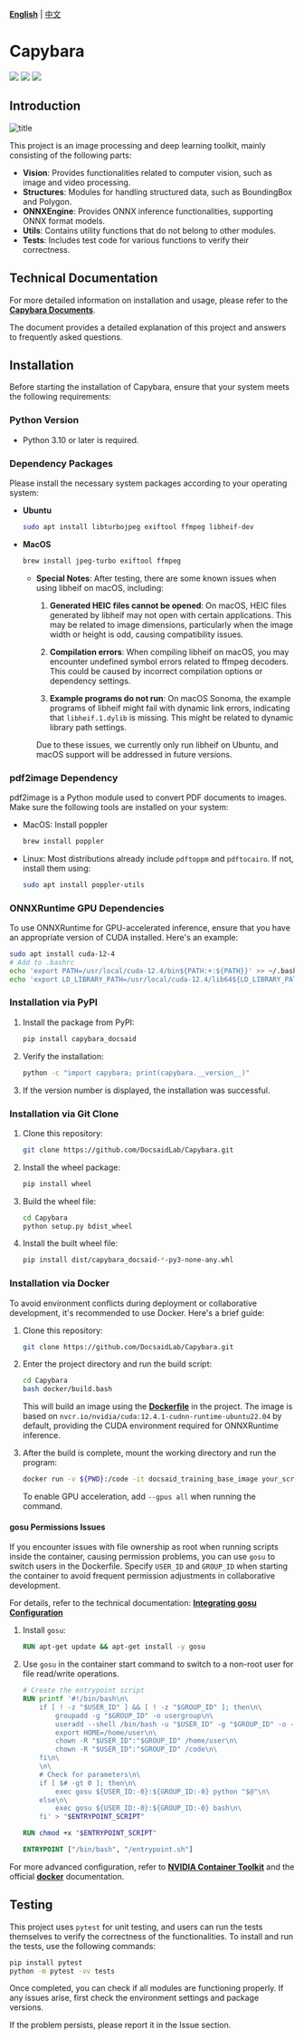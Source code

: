[**English**](./README.md) | [中文](./README_tw.md)

# Capybara

<p align="left">
    <a href="./LICENSE"><img src="https://img.shields.io/badge/license-Apache%202-dfd.svg"></a>
    <a href="https://github.com/DocsaidLab/Capybara/releases"><img src="https://img.shields.io/github/v/release/DocsaidLab/Capybara?color=ffa"></a>
    <a href=""><img src="https://img.shields.io/badge/python-3.10+-aff.svg"></a>
</p>

## Introduction

![title](https://raw.githubusercontent.com/DocsaidLab/Capybara/refs/heads/main/docs/title.webp)

This project is an image processing and deep learning toolkit, mainly consisting of the following parts:

- **Vision**: Provides functionalities related to computer vision, such as image and video processing.
- **Structures**: Modules for handling structured data, such as BoundingBox and Polygon.
- **ONNXEngine**: Provides ONNX inference functionalities, supporting ONNX format models.
- **Utils**: Contains utility functions that do not belong to other modules.
- **Tests**: Includes test code for various functions to verify their correctness.

## Technical Documentation

For more detailed information on installation and usage, please refer to the [**Capybara Documents**](https://docsaid.org/en/docs/capybara).

The document provides a detailed explanation of this project and answers to frequently asked questions.

## Installation

Before starting the installation of Capybara, ensure that your system meets the following requirements:

### Python Version

- Python 3.10 or later is required.

### Dependency Packages

Please install the necessary system packages according to your operating system:

- **Ubuntu**

  ```bash
  sudo apt install libturbojpeg exiftool ffmpeg libheif-dev
  ```

- **MacOS**

  ```bash
  brew install jpeg-turbo exiftool ffmpeg
  ```

  - **Special Notes**: After testing, there are some known issues when using libheif on macOS, including:

    1. **Generated HEIC files cannot be opened**: On macOS, HEIC files generated by libheif may not open with certain applications. This may be related to image dimensions, particularly when the image width or height is odd, causing compatibility issues.

    2. **Compilation errors**: When compiling libheif on macOS, you may encounter undefined symbol errors related to ffmpeg decoders. This could be caused by incorrect compilation options or dependency settings.

    3. **Example programs do not run**: On macOS Sonoma, the example programs of libheif might fail with dynamic link errors, indicating that `libheif.1.dylib` is missing. This might be related to dynamic library path settings.

    Due to these issues, we currently only run libheif on Ubuntu, and macOS support will be addressed in future versions.

### pdf2image Dependency

pdf2image is a Python module used to convert PDF documents to images. Make sure the following tools are installed on your system:

- MacOS: Install poppler

  ```bash
  brew install poppler
  ```

- Linux: Most distributions already include `pdftoppm` and `pdftocairo`. If not, install them using:

  ```bash
  sudo apt install poppler-utils
  ```

### ONNXRuntime GPU Dependencies

To use ONNXRuntime for GPU-accelerated inference, ensure that you have an appropriate version of CUDA installed. Here's an example:

```bash
sudo apt install cuda-12-4
# Add to .bashrc
echo 'export PATH=/usr/local/cuda-12.4/bin${PATH:+:${PATH}}' >> ~/.bashrc
echo 'export LD_LIBRARY_PATH=/usr/local/cuda-12.4/lib64${LD_LIBRARY_PATH:+:${LD_LIBRARY_PATH}}' >> ~/.bashrc
```

### Installation via PyPI

1. Install the package from PyPI:

   ```bash
   pip install capybara_docsaid
   ```

2. Verify the installation:

   ```bash
   python -c "import capybara; print(capybara.__version__)"
   ```

3. If the version number is displayed, the installation was successful.

### Installation via Git Clone

1. Clone this repository:

   ```bash
   git clone https://github.com/DocsaidLab/Capybara.git
   ```

2. Install the wheel package:

   ```bash
   pip install wheel
   ```

3. Build the wheel file:

   ```bash
   cd Capybara
   python setup.py bdist_wheel
   ```

4. Install the built wheel file:

   ```bash
   pip install dist/capybara_docsaid-*-py3-none-any.whl
   ```

### Installation via Docker

To avoid environment conflicts during deployment or collaborative development, it's recommended to use Docker. Here's a brief guide:

1. Clone this repository:

   ```bash
   git clone https://github.com/DocsaidLab/Capybara.git
   ```

2. Enter the project directory and run the build script:

   ```bash
   cd Capybara
   bash docker/build.bash
   ```

   This will build an image using the [**Dockerfile**](https://github.com/DocsaidLab/Capybara/blob/main/docker/Dockerfile) in the project. The image is based on `nvcr.io/nvidia/cuda:12.4.1-cudnn-runtime-ubuntu22.04` by default, providing the CUDA environment required for ONNXRuntime inference.

3. After the build is complete, mount the working directory and run the program:

   ```bash
   docker run -v ${PWD}:/code -it docsaid_training_base_image your_scripts.py
   ```

   To enable GPU acceleration, add `--gpus all` when running the command.

#### gosu Permissions Issues

If you encounter issues with file ownership as root when running scripts inside the container, causing permission problems, you can use `gosu` to switch users in the Dockerfile. Specify `USER_ID` and `GROUP_ID` when starting the container to avoid frequent permission adjustments in collaborative development.

For details, refer to the technical documentation: [**Integrating gosu Configuration**](https://docsaid.org/en/docs/capybara/advance/#integrating-gosu-configuration)

1. Install `gosu`:

   ```dockerfile
   RUN apt-get update && apt-get install -y gosu
   ```

2. Use `gosu` in the container start command to switch to a non-root user for file read/write operations.

   ```dockerfile
   # Create the entrypoint script
   RUN printf '#!/bin/bash\n\
       if [ ! -z "$USER_ID" ] && [ ! -z "$GROUP_ID" ]; then\n\
           groupadd -g "$GROUP_ID" -o usergroup\n\
           useradd --shell /bin/bash -u "$USER_ID" -g "$GROUP_ID" -o -c "" -m user\n\
           export HOME=/home/user\n\
           chown -R "$USER_ID":"$GROUP_ID" /home/user\n\
           chown -R "$USER_ID":"$GROUP_ID" /code\n\
       fi\n\
       \n\
       # Check for parameters\n\
       if [ $# -gt 0 ]; then\n\
           exec gosu ${USER_ID:-0}:${GROUP_ID:-0} python "$@"\n\
       else\n\
           exec gosu ${USER_ID:-0}:${GROUP_ID:-0} bash\n\
       fi' > "$ENTRYPOINT_SCRIPT"

   RUN chmod +x "$ENTRYPOINT_SCRIPT"

   ENTRYPOINT ["/bin/bash", "/entrypoint.sh"]
   ```

For more advanced configuration, refer to [**NVIDIA Container Toolkit**](https://docs.nvidia.com/datacenter/cloud-native/container-toolkit/latest/install-guide.html) and the official [**docker**](https://docs.docker.com/) documentation.

## Testing

This project uses `pytest` for unit testing, and users can run the tests themselves to verify the correctness of the functionalities. To install and run the tests, use the following commands:

```bash
pip install pytest
python -m pytest -vv tests
```

Once completed, you can check if all modules are functioning properly. If any issues arise, first check the environment settings and package versions.

If the problem persists, please report it in the Issue section.
